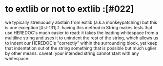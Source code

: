 # to extlib or not to extlib :[#022]

we typically strenuously abstain from extlib (a.k.a monkeypatching) but this
is one exception [#sl-131]:1. having this method in String makes tests that
use HEREDOC's much easier to read: it takes the leading whitespace from a
multiline string and uses it to unindent the rest of the string, which allows
us to indent our HEREDOC's "correctly" within the surrounding block, yet keep
that indentation out of the string something that is possible but much uglier
by other means. caveat: your intended string cannot start with any whitespace.
